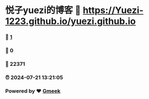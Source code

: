 # 悦子yuezi的博客 :link: https://Yuezi-1223.github.io/yuezi.github.io 
### :page_facing_up: [1](https://Yuezi-1223.github.io/yuezi.github.io/tag.html) 
### :speech_balloon: 0 
### :hibiscus: 22371 
### :alarm_clock: 2024-07-21 13:21:05 
### Powered by :heart: [Gmeek](https://github.com/Meekdai/Gmeek)
